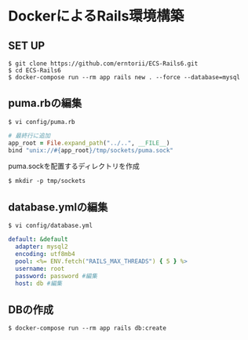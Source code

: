 # DockerによるRails環境構築

## SET UP

```
$ git clone https://github.com/erntorii/ECS-Rails6.git
$ cd ECS-Rails6
$ docker-compose run --rm app rails new . --force --database=mysql
```

## puma.rbの編集
```
$ vi config/puma.rb
```

```rb
# 最終行に追加
app_root = File.expand_path("../..", __FILE__)
bind "unix://#{app_root}/tmp/sockets/puma.sock"
```

puma.sockを配置するディレクトリを作成
```
$ mkdir -p tmp/sockets
```

## database.ymlの編集
```
$ vi config/database.yml
```

```yml
default: &default
  adapter: mysql2
  encoding: utf8mb4
  pool: <%= ENV.fetch("RAILS_MAX_THREADS") { 5 } %>
  username: root
  password: password #編集
  host: db #編集
```

## DBの作成
```
$ docker-compose run --rm app rails db:create
```
